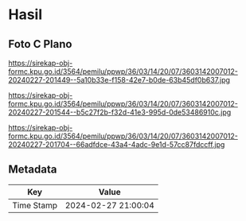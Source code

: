 # Hasil

## Foto C Plano

https://sirekap-obj-formc.kpu.go.id/3564/pemilu/ppwp/36/03/14/20/07/3603142007012-20240227-201449--5a10b33e-f158-42e7-b0de-63b45df0b637.jpg

https://sirekap-obj-formc.kpu.go.id/3564/pemilu/ppwp/36/03/14/20/07/3603142007012-20240227-201544--b5c27f2b-f32d-41e3-995d-0de53486910c.jpg

https://sirekap-obj-formc.kpu.go.id/3564/pemilu/ppwp/36/03/14/20/07/3603142007012-20240227-201704--66adfdce-43a4-4adc-9e1d-57cc87fdccff.jpg


## Metadata

| Key        | Value               |
| ---------- | ------------------- |
| Time Stamp | 2024-02-27 21:00:04 |



